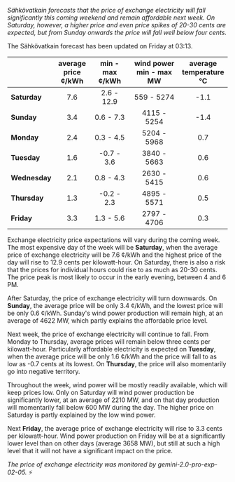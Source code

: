 *Sähkövatkain forecasts that the price of exchange electricity will fall significantly this coming weekend and remain affordable next week. On Saturday, however, a higher price and even price spikes of 20-30 cents are expected, but from Sunday onwards the price will fall well below four cents.*

The Sähkövatkain forecast has been updated on Friday at 03:13.

|    | average<br>price<br>¢/kWh | min - max<br>¢/kWh | wind power<br>min - max<br>MW | average<br>temperature<br>°C |
|:---|:---:|:---:|:---:|:---:|
| **Saturday** | 7.6 | 2.6 - 12.9 | 559 - 5274 | -1.1 |
| **Sunday** | 3.4 | 0.6 - 7.3  | 4115 - 5254 | -1.4 |
| **Monday** | 2.4 | 0.3 - 4.5  | 5204 - 5968 | 0.7  |
| **Tuesday** | 1.6 | -0.7 - 3.6 | 3840 - 5663 | 0.6  |
| **Wednesday** | 2.1 | 0.8 - 4.3  | 2630 - 5415 | 0.6  |
| **Thursday** | 1.3 | -0.2 - 2.3 | 4895 - 5571 | 0.5  |
| **Friday** | 3.3 | 1.3 - 5.6  | 2797 - 4706 | 0.3  |

Exchange electricity price expectations will vary during the coming week. The most expensive day of the week will be **Saturday**, when the average price of exchange electricity will be 7.6 ¢/kWh and the highest price of the day will rise to 12.9 cents per kilowatt-hour. On Saturday, there is also a risk that the prices for individual hours could rise to as much as 20-30 cents. The price peak is most likely to occur in the early evening, between 4 and 6 PM.

After Saturday, the price of exchange electricity will turn downwards. On **Sunday**, the average price will be only 3.4 ¢/kWh, and the lowest price will be only 0.6 ¢/kWh. Sunday's wind power production will remain high, at an average of 4622 MW, which partly explains the affordable price level.

Next week, the price of exchange electricity will continue to fall. From Monday to Thursday, average prices will remain below three cents per kilowatt-hour. Particularly affordable electricity is expected on **Tuesday**, when the average price will be only 1.6 ¢/kWh and the price will fall to as low as -0.7 cents at its lowest. On **Thursday**, the price will also momentarily go into negative territory.

Throughout the week, wind power will be mostly readily available, which will keep prices low. Only on Saturday will wind power production be significantly lower, at an average of 2210 MW, and on that day production will momentarily fall below 600 MW during the day. The higher price on Saturday is partly explained by the low wind power.

Next **Friday**, the average price of exchange electricity will rise to 3.3 cents per kilowatt-hour. Wind power production on Friday will be at a significantly lower level than on other days (average 3658 MW), but still at such a high level that it will not have a significant impact on the price.

*The price of exchange electricity was monitored by gemini-2.0-pro-exp-02-05.* ⚡️

